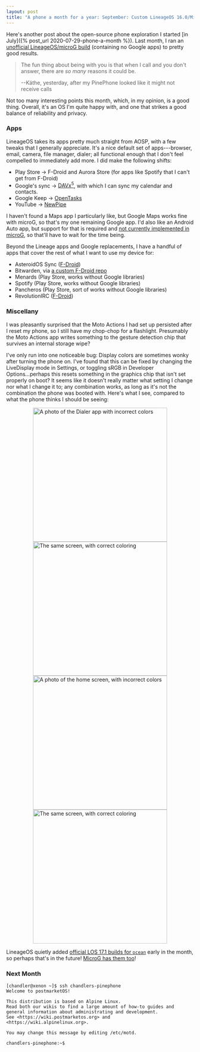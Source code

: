 ```yaml
---
layout: post
title: "A phone a month for a year: September: Custom LineageOS 16.0/MicroG"
---
```


Here's another post about the open-source phone exploration I started
[in July]({% post_url 2020-07-29-phone-a-month %}). Last month, I ran an
[unofficial LineageOS/microG build](https://forum.xda-developers.com/g7-power/development/unofficial-lineageos4microg-16-0-t4057273)
(containing no Google apps) to pretty good results. 

<!--more-->

> The fun thing about being with you is that when I call and you don't answer,
> there are _so many_ reasons it could be.
>
> --Käthe, yesterday, after my PinePhone looked like it might not receive calls

Not too many interesting points this month, which, in my opinion, is a good
thing. Overall, it's an OS I'm quite happy with, and one that strikes a good
balance of reliability and privacy.

### Apps

LineageOS takes its apps pretty much straight from AOSP, with a few tweaks that
I generally appreciate. It's a nice default set of apps---browser, email,
camera, file manager, dialer; all functional enough that I don't feel compelled
to immediately add more. I did make the following shifts:
 * Play Store &rarr; F-Droid and Aurora Store (for apps like Spotify that I
   can't get from F-Droid)
 * Google's sync &rarr; [DAVx<sup>5</sup>](https://www.davx5.com/), with which I can sync
   my calendar and contacts.
 * Google Keep &rarr; [OpenTasks](https://opentasks.app/)
 * YouTube &rarr; [NewPipe](https://newpipe.schabi.org/)

I haven't found a Maps app I particularly like, but Google Maps works fine with
microG, so that's my one remaining Google app. I'd also like an Android Auto
app, but support for that is required and
[not currently implemented in microG](https://github.com/microg/android_packages_apps_GmsCore/issues/897),
so that'll have to wait for the time being.

Beyond the Lineage apps and Google replacements, I have a handful of apps that
cover the rest of what I want to use my device for:
 * AsteroidOS Sync ([F-Droid](https://f-droid.org/en/packages/org.asteroidos.sync/))
 * Bitwarden, via [a custom F-Droid repo](https://mobileapp.bitwarden.com/fdroid/)
 * Menards (Play Store, works without Google libraries)
 * Spotify (Play Store, works without Google libraries)
 * Pancheros (Play Store, sort of works without Google libraries)
 * RevolutionIRC ([F-Droid](https://f-droid.org/en/packages/io.mrarm.irc/))

### Miscellany

I was pleasantly surprised that the Moto Actions I had set up persisted after I
reset my phone, so I still have my chop-chop for a flashlight. Presumably the
Moto Actions app writes something to the gesture detection chip that survives
an internal storage wipe?

I've only run into one noticeable bug: Display colors are sometimes wonky after
turning the phone on. I've found that this can be fixed by changing the
LiveDisplay mode in Settings, or toggling sRGB in Developer Options...perhaps
this resets something in the graphics chip that isn't set properly on boot?
It seems like it doesn't really matter what setting I change nor what I change
it to; any combination works, as long as it's not the combination the phone was
booted with. Here's what I see, compared to what the phone thinks I should be
seeing:

<div style="display: flex; flex-wrap: wrap; justify-content: center;">
    <img alt="A photo of the Dialer app with incorrect colors" width="360" src="/images/phone/dialer-bad.jpg">
    <img alt="The same screen, with correct coloring" width="360" src="/images/phone/dialer-good.jpg">
</div>

<div style="display: flex; flex-wrap: wrap; justify-content: center;">
    <img alt="A photo of the home screen, with incorrect colors" width="360" src="/images/phone/home-bad.jpg">
    <img alt="The same screen, with correct coloring" width="360" src="/images/phone/home-good.jpg">
</div>

LineageOS quietly added
[official LOS 17.1 builds for `ocean`](https://download.lineageos.org/ocean)
early in the month, so perhaps that's in the future!
[MicroG has them too](https://download.lineage.microg.org/ocean/)!

### Next Month

```
[chandler@xenon ~]$ ssh chandlers-pinephone
Welcome to postmarketOS!

This distribution is based on Alpine Linux.
Read both our wikis to find a large amount of how-to guides and
general information about administrating and development.
See <https://wiki.postmarketos.org> and <https://wiki.alpinelinux.org>.

You may change this message by editing /etc/motd.

chandlers-pinephone:~$
```
